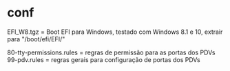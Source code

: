 # conf

EFI_W8.tgz = Boot EFI para Windows, testado com Windows 8.1 e 10, extrair para "/boot/efi/EFI/"

80-tty-permissions.rules = regras de permissão para as portas dos PDVs
99-pdv.rules = regras gerais para configuração de portas dos PDVs
